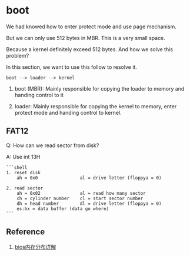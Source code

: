 # boot

We had knowed how to enter protect mode and use page mechanism.

But we can only use 512 bytes in MBR. This is a very small space.

Because a kernel definitely exceed 512 bytes. And how we solve this problem?

In this section, we want to use this follow to resolve it.

`boot --> loader --> kernel`

1. boot (MBR): Mainly responsible for copying the loader to memory and handing control to it

2. loader: Mainly responsible for copying the kernel to memory, enter protect mode and handing control to kernel.

## FAT12

Q: How can we read sector from disk?

A: Use int 13H

    ```shell
    1. reset disk
        ah = 0x0                al = drive letter (floppya = 0)
    
    2. read sector
        ah = 0x02               al = read how many sector
        ch = cylinder number    cl = start sector number
        dh = head number        dl = drive letter (floppya = 0)
        es:bx = data buffer (data go where)
    ```

## Reference

1. [bios内存分布详解](https://blog.csdn.net/u013961718/article/details/53506127)

